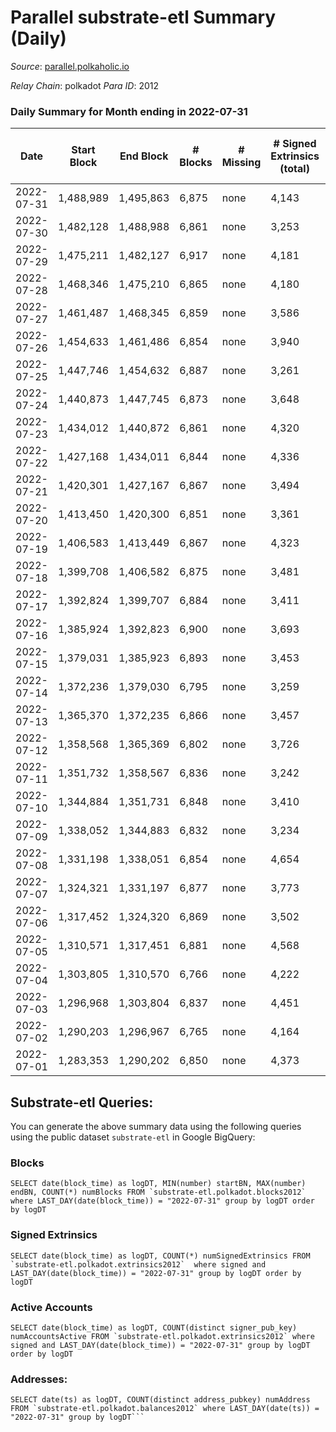 # Parallel substrate-etl Summary (Daily)

_Source_: [parallel.polkaholic.io](https://parallel.polkaholic.io)

*Relay Chain*: polkadot
*Para ID*: 2012



### Daily Summary for Month ending in 2022-07-31


| Date | Start Block | End Block | # Blocks | # Missing | # Signed Extrinsics (total) | # Active Accounts | # Addresses with Balances | # Events | # Transfers | # XCM Transfers In | # XCM Transfers Out |
| ---- | ----------- | --------- | -------- | --------- | --------------------------- | ----------------- | ------------------------- | -------- | ----------- | ------------------ | ------------------- |
| 2022-07-31 | 1,488,989 | 1,495,863 | 6,875 | none  | 4,143 | 581 | 40,712 | 49,923 | 9,380 ($2,027,342) | 122 ($841,405) | 75 ($1,434,795) |
| 2022-07-30 | 1,482,128 | 1,488,988 | 6,861 | none  | 3,253 | 474 | 40,689 | 43,053 | 8,493 ($548,607) | 112 ($169,052) | 58 ($100,845) |
| 2022-07-29 | 1,475,211 | 1,482,127 | 6,917 | none  | 4,181 | 520 | 40,656 | 50,115 | 9,588 ($1,382,396) | 103 ($271,136) | 42 ($963,563) |
| 2022-07-28 | 1,468,346 | 1,475,210 | 6,865 | none  | 4,180 | 496 | 40,605 | 48,125 | 9,238 ($1,428,088) | 97 ($703,155) | 60 ($98,196.90) |
| 2022-07-27 | 1,461,487 | 1,468,345 | 6,859 | none  | 3,586 | 457 | 40,582 | 44,953 | 8,988 ($513,012) | 97 ($107,030) | 58 ($48,953.78) |
| 2022-07-26 | 1,454,633 | 1,461,486 | 6,854 | none  | 3,940 | 466 | 40,537 | 46,093 | 8,836 ($334,961) | 129 ($126,219) | 35 ($42,846.88) |
| 2022-07-25 | 1,447,746 | 1,454,632 | 6,887 | none  | 3,261 | 493 | 40,504 | 42,747 | 8,307 ($493,944) | 109 ($44,852.72) | 22 ($10,286.85) |
| 2022-07-24 | 1,440,873 | 1,447,745 | 6,873 | none  | 3,648 | 475 | 40,459 | 44,638 | 8,708 ($497,799) | 126 ($48,245.98) | 40 ($61,582.59) |
| 2022-07-23 | 1,434,012 | 1,440,872 | 6,861 | none  | 4,320 | 509 | 40,405 | 49,064 | 9,391 ($586,412) | 149 ($258,552) | 44 ($44,966.41) |
| 2022-07-22 | 1,427,168 | 1,434,011 | 6,844 | none  | 4,336 | 553 | 40,339 | 49,732 | 9,104 ($790,671) | 139 ($83,071.63) | 54 ($170,321) |
| 2022-07-21 | 1,420,301 | 1,427,167 | 6,867 | none  | 3,494 | 441 | 40,285 | 56,448 | 12,205 ($534,947) | 83 ($52,316.71) | 37 ($115,675) |
| 2022-07-20 | 1,413,450 | 1,420,300 | 6,851 | none  | 3,361 | 478 | 40,205 | 41,995 | 8,270 ($4,218,733) | 88 ($531,985) | 43 ($30,855.87) |
| 2022-07-19 | 1,406,583 | 1,413,449 | 6,867 | none  | 4,323 | 494 | 40,181 | 49,245 | 9,370 ($346,288) | 78 ($48,587.25) | 53 ($72,565.43) |
| 2022-07-18 | 1,399,708 | 1,406,582 | 6,875 | none  | 3,481 | 545 | 40,161 | 45,818 | 8,959 ($418,561) | 93 ($179,145) | 50 ($144,769) |
| 2022-07-17 | 1,392,824 | 1,399,707 | 6,884 | none  | 3,411 | 436 | 40,139 | 43,361 | 8,482 ($341,180) | 73 ($106,789) | 32 ($78,408.12) |
| 2022-07-16 | 1,385,924 | 1,392,823 | 6,900 | none  | 3,693 | 363 | 40,114 | 43,707 | 8,047 ($395,188) | 67 ($56,208.99) | 25 ($105,787) |
| 2022-07-15 | 1,379,031 | 1,385,923 | 6,893 | none  | 3,453 | 415 | 40,104 | 42,847 | 8,119 ($175,836) | 64 ($35,566.87) | 42 ($160,824) |
| 2022-07-14 | 1,372,236 | 1,379,030 | 6,795 | none  | 3,259 | 425 | 40,077 | 41,772 | 8,094 ($99,224.98) | 87 ($44,640.12) | 27 ($66,222.33) |
| 2022-07-13 | 1,365,370 | 1,372,235 | 6,866 | none  | 3,457 | 451 | 40,059 | 44,066 | 8,638 ($1,092,925) | 94 ($84,678.10) | 39 ($260,154) |
| 2022-07-12 | 1,358,568 | 1,365,369 | 6,802 | none  | 3,726 | 453 | 40,036 | 44,858 | 8,326 ($523,963) | 91 ($96,978.16) | 57 ($80,597.05) |
| 2022-07-11 | 1,351,732 | 1,358,567 | 6,836 | none  | 3,242 | 470 | 40,012 | 43,100 | 8,359 ($786,079) | 67 ($323,277) | 35 ($115,907) |
| 2022-07-10 | 1,344,884 | 1,351,731 | 6,848 | none  | 3,410 | 466 | 39,999 | 43,999 | 8,672 ($1,096,019) | 66 ($141,005) | 41 ($15,959.00) |
| 2022-07-09 | 1,338,052 | 1,344,883 | 6,832 | none  | 3,234 | 411 | 39,977 | 41,412 | 8,163 ($311,188) | 68 ($46,921.24) | 27 ($45,822.97) |
| 2022-07-08 | 1,331,198 | 1,338,051 | 6,854 | none  | 4,654 | 412 | 39,954 | 47,097 | 8,208 ($905,350) | 71 ($213,228) | 36 ($113,563) |
| 2022-07-07 | 1,324,321 | 1,331,197 | 6,877 | none  | 3,773 | 495 | 39,939 | 45,952 | 8,831 ($288,469) | 75 ($104,583) | 40 ($141,112) |
| 2022-07-06 | 1,317,452 | 1,324,320 | 6,869 | none  | 3,502 | 486 | 39,919 | 44,032 | 8,411 ($215,210) | 75 ($37,854.75) | 29 ($35,041.46) |
| 2022-07-05 | 1,310,571 | 1,317,451 | 6,881 | none  | 4,568 | 484 | 39,898 | 48,946 | 8,708 ($576,330) | 85 ($60,480.62) | 32 ($134,384) |
| 2022-07-04 | 1,303,805 | 1,310,570 | 6,766 | none  | 4,222 | 511 | 39,868 | 47,802 | 8,772 ($387,729) | 100 ($76,070.25) | 27 ($359,694) |
| 2022-07-03 | 1,296,968 | 1,303,804 | 6,837 | none  | 4,451 | 444 | 39,841 | 47,205 | 8,353 ($381,307) | 61 ($87,579.47) | 37 ($180,259) |
| 2022-07-02 | 1,290,203 | 1,296,967 | 6,765 | none  | 4,164 | 405 | 39,829 | 50,345 | 8,365 ($1,745,204) | 75 ($152,005) | 44 ($288,579) |
| 2022-07-01 | 1,283,353 | 1,290,202 | 6,850 | none  | 4,373 | 493 | 39,227 | 48,833 | 8,904 ($958,248) | 98 ($682,354) | 42 ($182,322) |

## Substrate-etl Queries:
You can generate the above summary data using the following queries using the public dataset `substrate-etl` in Google BigQuery:


### Blocks
```
SELECT date(block_time) as logDT, MIN(number) startBN, MAX(number) endBN, COUNT(*) numBlocks FROM `substrate-etl.polkadot.blocks2012`  where LAST_DAY(date(block_time)) = "2022-07-31" group by logDT order by logDT
```


### Signed Extrinsics
```
SELECT date(block_time) as logDT, COUNT(*) numSignedExtrinsics FROM `substrate-etl.polkadot.extrinsics2012`  where signed and LAST_DAY(date(block_time)) = "2022-07-31" group by logDT order by logDT
```


### Active Accounts
```
SELECT date(block_time) as logDT, COUNT(distinct signer_pub_key) numAccountsActive FROM `substrate-etl.polkadot.extrinsics2012` where signed and LAST_DAY(date(block_time)) = "2022-07-31" group by logDT order by logDT
```


### Addresses:
```
SELECT date(ts) as logDT, COUNT(distinct address_pubkey) numAddress FROM `substrate-etl.polkadot.balances2012` where LAST_DAY(date(ts)) = "2022-07-31" group by logDT```

